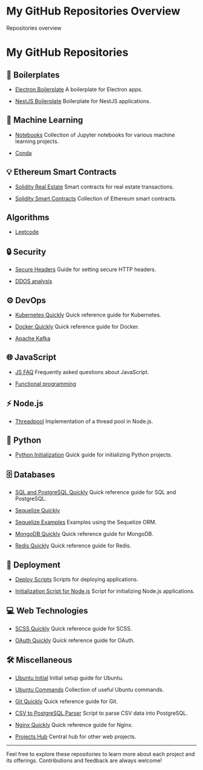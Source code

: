 # My GitHub Repositories Overview
Repositories overview

# My GitHub Repositories

## 🚀 Boilerplates

- [Electron Boilerplate](https://github.com/Vadiksimf/electron-boilerplate)
  A boilerplate for Electron apps.

- [NestJS Boilerplate](https://github.com/Vadiksimf/nestjs_boilerplate)
  Boilerplate for NestJS applications.

## 🤖 Machine Learning

- [Notebooks](https://github.com/Vadiksimf/notebooks)
  Collection of Jupyter notebooks for various machine learning projects.

- [Conda](https://github.com/Vadiksimf/conda)

## 💡 Ethereum Smart Contracts

- [Solidity Real Estate](https://github.com/Vadiksimf/solidity_real_estate)
  Smart contracts for real estate transactions.

- [Solidity Smart Contracts](https://github.com/Vadiksimf/solidity_smart_contracts)
  Collection of Ethereum smart contracts.

## Algorithms
 - [Leetcode](https://github.com/Vadiksimf/algorithms)

## 🔒 Security

- [Secure Headers](https://github.com/Vadiksimf/secure_headers)
  Guide for setting secure HTTP headers.

- [DDOS analysis](https://github.com/Vadiksimf/DDOS_test)

## ⚙️ DevOps

- [Kubernetes Quickly](https://github.com/Vadiksimf/kubernetes_quickly)
  Quick reference guide for Kubernetes.

- [Docker Quickly](https://github.com/Vadiksimf/docker_quickly)
  Quick reference guide for Docker.

- [Apache Kafka](https://github.com/Vadiksimf/kafka)

## 🌐 JavaScript

- [JS FAQ](https://github.com/Vadiksimf/js_faq)
  Frequently asked questions about JavaScript.

- [Functional programming](https://github.com/Vadiksimf/functional_programming)

## ⚡️ Node.js

- [Threadpool](https://github.com/Vadiksimf/threadpool)
  Implementation of a thread pool in Node.js.

## 🐍 Python

- [Python Initialization](https://github.com/Vadiksimf/python_initializaiton)
  Quick guide for initializing Python projects.

## 🗄️ Databases

- [SQL and PostgreSQL Quickly](https://github.com/Vadiksimf/sql_psql_quickly)
  Quick reference guide for SQL and PostgreSQL.

- [Sequelize Quickly](https://github.com/Vadiksimf/sequelize_quickly)

- [Sequelize Examples](https://github.com/Vadiksimf/sequelize_examples)
  Examples using the Sequelize ORM.

- [MongoDB Quickly](https://github.com/Vadiksimf/mongodb_quickly)
  Quick reference guide for MongoDB.

- [Redis Quickly](https://github.com/Vadiksimf/redis_quickly)
  Quick reference guide for Redis.

## 🚀 Deployment

- [Deploy Scripts](https://github.com/Vadiksimf/deploy_scripts)
  Scripts for deploying applications.

- [Initialization Script for Node.js](https://github.com/Vadiksimf/init_script_node)
  Script for initializing Node.js applications.

## 💻 Web Technologies

- [SCSS Quickly](https://github.com/Vadiksimf/scss_quickly)
  Quick reference guide for SCSS.

- [OAuth Quickly](https://github.com/Vadiksimf/oauth_quickly)
  Quick reference guide for OAuth.

## 🛠 Miscellaneous

- [Ubuntu Initial](https://github.com/Vadiksimf/ubuntu_initial)
  Initial setup guide for Ubuntu.

- [Ubuntu Commands](https://github.com/Vadiksimf/ubuntu_commands)
  Collection of useful Ubuntu commands.

- [Git Quickly](https://github.com/Vadiksimf/git_quickly)
  Quick reference guide for Git.

- [CSV to PostgreSQL Parser](https://github.com/Vadiksimf/csv_postgres_parser)
  Script to parse CSV data into PostgreSQL.

- [Nginx Quickly](https://github.com/Vadiksimf/nginx_quickly)
  Quick reference guide for Nginx.

- [Projects Hub](https://github.com/Vadiksimf/projects_hub)
  Central hub for other web projects.

---

Feel free to explore these repositories to learn more about each project and its offerings. Contributions and feedback are always welcome!
